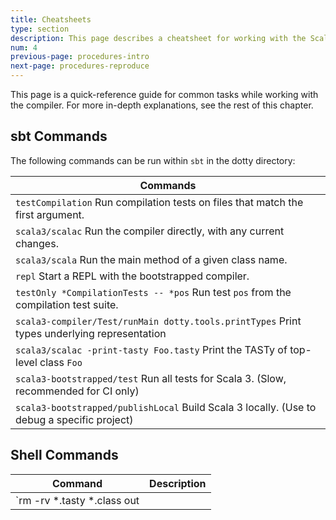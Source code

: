 ```yaml
---
title: Cheatsheets
type: section
description: This page describes a cheatsheet for working with the Scala 3 compiler.
num: 4
previous-page: procedures-intro
next-page: procedures-reproduce
---
```


This page is a quick-reference guide for common tasks while working with the compiler.
For more in-depth explanations, see the rest of this chapter.

## sbt Commands

The following commands can be run within `sbt` in the dotty directory:

| Commands                                                                                      |
|-----------------------------------------------------------------------------------------------|
| `testCompilation` Run compilation tests on files that match the first argument.               |
| `scala3/scalac` Run the compiler directly, with any current changes.                          |
| `scala3/scala` Run the main method of a given class name.                                     |
| `repl` Start a REPL with the bootstrapped compiler.                                           |
| `testOnly *CompilationTests -- *pos` Run test `pos` from the compilation test suite.          |
| `scala3-compiler/Test/runMain dotty.tools.printTypes` Print types underlying representation   |
| `scala3/scalac -print-tasty Foo.tasty` Print the TASTy of top-level class `Foo`               |
| `scala3-bootstrapped/test` Run all tests for Scala 3. (Slow, recommended for CI only)         |
| `scala3-bootstrapped/publishLocal` Build Scala 3 locally. (Use to debug a specific project)   |

## Shell Commands

| Command                              | Description                                                      |
|--------------------------------------|------------------------------------------------------------------|
| `rm -rv *.tasty *.class out || true` | clean all compiled artifacts, from root dotty directory          |

<!-- Todo: add cheatsheet for compiler flags, and places to go in code for certain issues -->
